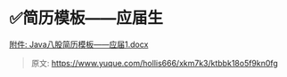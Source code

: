 # ✅简历模板——应届生

[附件: Java八股简历模板——应届1.docx](./attachments/N9JL-_D3zFxJyiec/Java八股简历模板——应届1.docx)





> 原文: <https://www.yuque.com/hollis666/xkm7k3/ktbbk18o5f9kn0fg>